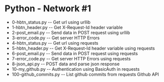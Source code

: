 # Python - Network #1
- 0-hbtn_status.py -- Get url using urllib
- 1-hbtn_header.py -- Get X-Request-Id header variable
- 2-post_email.py -- Send data in POST request using urllib
- 3-error_code.py -- Get server HTTP Errors
- 4-hbtn_status.py -- Get url using requests
- 5-hbtn_header.py -- Get X-Request-Id header variable using requests
- 6-post_email.py -- Send data in POST request using requests
- 7-error_code.py -- Get server HTTP Errors using requests
- 8-json_api.py -- POST data and parse json response
- 10-my_github.py -- Authentication using BasicAuth in requests
- 100-github_commits.py -- List github commits from requests Github API
